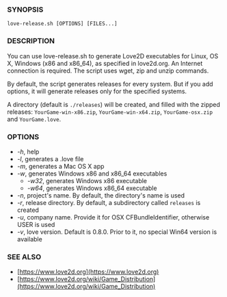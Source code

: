 ### SYNOPSIS
`love-release.sh [OPTIONS] [FILES...]`

### DESCRIPTION
You can use love-release.sh to generate Love2D executables for Linux, OS X, Windows (x86 and x86_64), 
as specified in love2d.org.
An Internet connection is required. The script uses wget, zip and unzip commands.

By default, the script generates releases for every system. But if you add options, 
it will generate releases only for the specified systems.

A directory (default is `./releases`) will be created, and filled with the zipped releases:
`YourGame-win-x86.zip`, `YourGame-win-x64.zip`, `YourGame-osx.zip` and `YourGame.love`.

### OPTIONS
- *-h*,  help
- *-l*,  generates a .love file
- *-m*,  generates a Mac OS X app
- *-w*,  generates Windows x86 and x86_64 executables
  - *-w32*,  generates Windows x86 executable 
  - *-w64*,  generates Windows x86_64 executable
- *-n*,  project's name. By default, the directory's name is used
- *-r*,  release directory. By default, a subdirectory called `releases` is created
- *-u*,  company name. Provide it for OSX CFBundleIdentifier, otherwise USER is used
- *-v*,  love version. Default is 0.8.0. Prior to it, no special Win64 version is available

### SEE ALSO
- [https://www.love2d.org](https://www.love2d.org)
- [https://www.love2d.org/wiki/Game_Distribution](https://www.love2d.org/wiki/Game_Distribution)
